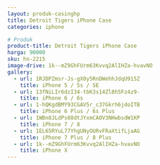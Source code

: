 ```yaml
---
layout: produk-casinghp
title: Detroit Tigers iPhone Case
categories: iphone

# Produk
product-title: Detroit Tigers iPhone Case
harga: 90000
sku: hn-2215
image-drive: 1k--mZ9GhFUrm63Kvvq2AlIHZa-hvavNO
gallery:
  - url: 1RJDPZmsr-Js-gX0y5RnDWehhJdqU915Z
    title: iPhone 5 / 5s / SE
  - url: 13fNiLIr6dzI34-tbK3s14Zl8h5Fz4z9-
    title: iPhone 6 / 6s
  - url: 1-hQKgdBMY93CGAV5r_c37Gkrh6jdoITB
    title: iPhone 6 Plus / 6s Plus
  - url: 1WBn8JLdPs08dtJYxmCAOV3NHwbsdW1KP
    title: iPhone 7 / 8
  - url: 1EL65RYuL77YhgUNyOURvFRaXtifLjaAG
    title: iPhone 7 Plus / 8 Plus
  - url: 1k--mZ9GhFUrm63Kvvq2AlIHZa-hvavNO
    title: iPhone X
---
```

